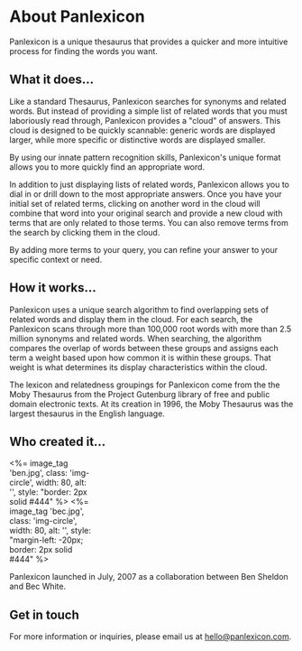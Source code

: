 About Panlexicon
================

Panlexicon is a unique thesaurus that provides a quicker and more intuitive process for finding the words you want.

What it does…
-------------

Like a standard Thesaurus, Panlexicon searches for synonyms and related words. But instead of providing a simple list of related words that you must laboriously read through, Panlexicon provides a "cloud" of answers. This cloud is designed to be quickly scannable: generic words are displayed larger, while more specific or distinctive words are displayed smaller.

By using our innate pattern recognition skills, Panlexicon's unique format allows you to more quickly find an appropriate word.

In addition to just displaying lists of related words, Panlexicon allows you to dial in or drill down to the most appropriate answers. Once you have your initial set of related terms, clicking on another word in the cloud will combine that word into your original search and provide a new cloud with terms that are only related to those terms. You can also remove terms from the search by clicking them in the cloud.

By adding more terms to your query, you can refine your answer to your specific context or need.

How it works…
-------------

Panlexicon uses a unique search algorithm to find overlapping sets of related words and display them in the cloud. For each search, the Panlexicon scans through more than 100,000 root words with more than 2.5 million synonyms and related words. When searching, the algorithm compares the overlap of words between these groups and assigns each term a weight based upon how common it is within these groups. That weight is what determines its display characteristics within the cloud.

The lexicon and relatedness groupings for Panlexicon come from the the Moby Thesaurus from the Project Gutenburg library of free and public domain electronic texts. At its creation in 1996, the Moby Thesaurus was the largest thesaurus in the English language.

Who created it…
-----------------

<div class="row">
  <div class=""></div>
  
</div>
<div class="media">
  <div class="media-left">
    <div class="media-object" style="width: 150px;">
      <%= image_tag 'ben.jpg', class: 'img-circle', width: 80, alt: '', style: "border: 2px solid #444" %>
      <%= image_tag 'bec.jpg', class: 'img-circle', width: 80, alt: '', style: "margin-left: -20px; border: 2px solid #444" %>
    </div>
  </div>
  <div class="media-body">
    <p>Panlexicon launched in July, 2007 as a collaboration between Ben Sheldon and Bec White.</p>
  </div>
</div>


Get in touch
------------

For more information or inquiries, please email us at [hello@panlexicon.com](mailto:hello@panlexicon.com).
